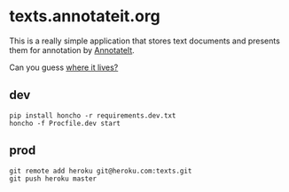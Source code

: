 texts.annotateit.org
====================

This is a really simple application that stores text documents and presents them for annotation by [AnnotateIt](http://annotateit.org).

Can you guess [where it lives?](http://texts.annotateit.org)


dev
---

    pip install honcho -r requirements.dev.txt
    honcho -f Procfile.dev start


prod
----

    git remote add heroku git@heroku.com:texts.git
    git push heroku master